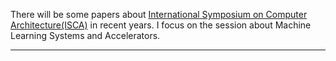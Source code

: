 There will be some papers about [International Symposium on Computer Architecture(ISCA)](https://iscaconf.org/) in recent years. I focus on the session about Machine Learning Systems and Accelerators.

---
